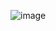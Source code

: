 

![image](https://user-images.githubusercontent.com/82539023/206756637-97ba2648-4887-4ecb-87e0-fd54e363fd42.png)

